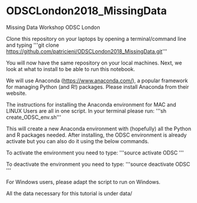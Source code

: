 # ODSCLondon2018_MissingData
Missing Data Workshop ODSC London

Clone this repository on your laptops by opening a terminal/command line and typing 
'''git clone https://github.com/patricieni/ODSCLondon2018_MissingData.git'''

You will now have the same repository on your local machines. Next, we look at what to install to be able to run this notebook. 

We will use Anaconda (https://www.anaconda.com/), a popular framework for managing Python (and R!) packages. Please install Anaconda from their website. 


The instructions for installing the Anaconda environment for MAC and LINUX Users are all in one script. 
In your terminal please run: 
'''sh create_ODSC_env.sh'''

This will create a new Anaconda environment with (hopefully) all the Python and R packages needed.  After installing, the ODSC environment is already activate but you can also do it using the below commands.

To activate the environment you need to type: 
'''source activate ODSC '''

To deactivate the environment you need to type: 
'''source deactivate ODSC '''

For Windows users, please adapt the script to run on Windows. 

All the data necessary for this tutorial is under data/ 
